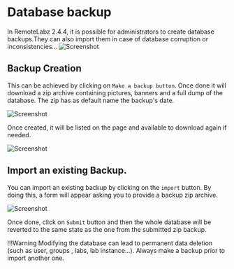 # Database backup
In RemoteLabz 2.4.4, it is possible for administrators to create database backups.They can also import them in case of database corruption or inconsistencies... 
![Screenshot](/images/Administrator/Database_backup/backup_summary.png)

## Backup Creation

This can be achieved by clicking on `Make a backup button`. Once done it will download a zip archive containing pictures, banners and a full dump of the database. The zip has as default name the backup's date. 

![Screenshot](/images/Administrator/Database_backup/backup_files.png)

Once created, it will be listed on the page and available to download again if needed.

![Screenshot](/images/Administrator/Database_backup/backup_added.png)

## Import an existing Backup.

You can import an existing backup by clicking on the `import` button. By doing this, a form will appear asking you to provide a backup zip archive.

![Screenshot](/images/Administrator/Database_backup/backup_import_form.png)

Once done, click on `Submit` button and then the whole database will be reverted to the same state as the one from the submitted zip backup.

!!!Warning 
    Modifying the database can lead to permanent data deletion (such as user, groups , labs, lab instance...). Always make a backup prior to import another one. 

